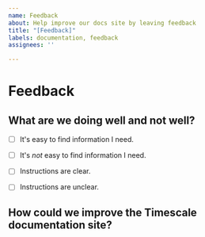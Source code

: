 ```yaml
---
name: Feedback
about: Help improve our docs site by leaving feedback
title: "[Feedback]"
labels: documentation, feedback
assignees: ''

---
```


# Feedback

## What are we doing well and not well?

- [ ] It's easy to find information I need.
- [ ] It's _not_ easy to find information I need.

- [ ] Instructions are clear.
- [ ] Instructions are unclear.

## How could we improve the Timescale documentation site?
